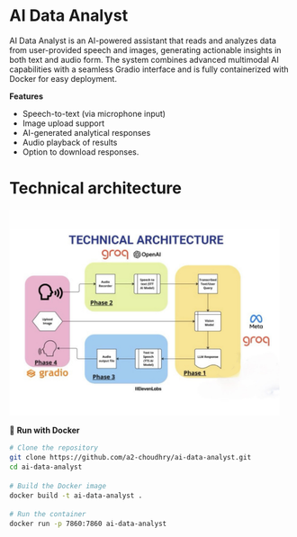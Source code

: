 # AI Data Analyst

AI Data Analyst is an AI-powered assistant that reads and analyzes data from user-provided speech and images, generating actionable insights in both text and audio form. The system combines advanced multimodal AI capabilities with a seamless Gradio interface and is fully containerized with Docker for easy deployment.

**Features**

- Speech-to-text (via microphone input)
- Image upload support
- AI-generated analytical responses
- Audio playback of results
- Option to download responses.

# Technical architecture

<img src="https://github.com/a2-choudhry/ai-data-analyst/blob/f388699698289107d3a93d1d5e1214688a94d5ad/diagram.JPG " width="480">

🐳 **Run with Docker**

```bash
# Clone the repository
git clone https://github.com/a2-choudhry/ai-data-analyst.git
cd ai-data-analyst

# Build the Docker image
docker build -t ai-data-analyst .

# Run the container
docker run -p 7860:7860 ai-data-analyst


